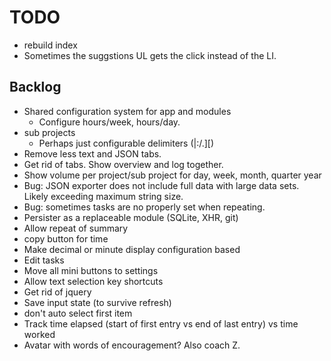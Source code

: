 # TODO

* rebuild index
* Sometimes the suggstions UL gets the click instead of the LI.

## Backlog
* Shared configuration system for app and modules
  * Configure hours/week, hours/day.
* sub projects
  * Perhaps just configurable delimiters (|:/.][)
* Remove less text and JSON tabs.
* Get rid of tabs.  Show overview and log together.
* Show volume per project/sub project for day, week, month, quarter year
* Bug: JSON exporter does not include full data with large data sets.  Likely exceeding maximum string size.
* Bug: sometimes tasks are no properly set when repeating.
* Persister as a replaceable module (SQLite, XHR, git)
* Allow repeat of summary
* copy button for time
* Make decimal or minute display configuration based
* Edit tasks
* Move all mini buttons to settings
* Allow text selection key shortcuts
* Get rid of jquery
* Save input state (to survive refresh)
* don't auto select first item
* Track time elapsed (start of first entry vs end of last entry) vs time worked
* Avatar with words of encouragement?  Also coach Z.